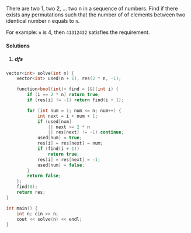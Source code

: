 There are two 1, two 2, ... two n in a sequence of numbers. Find if there exists any permutations such that the number of of elements between two identical number `n` equals to `n`.

For example: `n` is 4, then `41312432` satisfies the requirement.


#### Solutions

1. ##### dfs

```c++
vector<int> solve(int n) {
    vector<int> used(n + 1), res(2 * n, -1);

    function<bool(int)> find = [&](int i) {
        if (i == 2 * n) return true;
        if (res[i] != -1) return find(i + 1);

        for (int num = 1; num <= n; num++) {
            int next = i + num + 1;
            if (used[num]
                || next >= 2 * n
                || res[next] != -1) continue;
            used[num] = true;
            res[i] = res[next] = num;
            if (find(i + 1))
                return true;
            res[i] = res[next] = -1;
            used[num] = false;
        }
        return false;
    };
    find(0);
    return res;
}

int main() {
    int n; cin >> n;
    cout << solve(n) << endl;
}
```